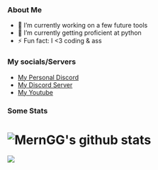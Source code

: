 ### About Me
- 🔭 I’m currently working on a few future tools
- 🌱 I’m currently getting proficient at python
- ⚡ Fun fact: I <3 coding & ass

### My socials/Servers
* <a href="https://discord.com/users/437448160797786122">My Personal Discord</a>
* <a href="https://discord.gg/JUSexwa">My Discord Server</a>
* <a href="https://www.youtube.com/channel/UCRZOcLE7iijUEIBbtBziNQg?view_as=subscriber">My Youtube</a>

### Some Stats
# ![MernGG's github stats](https://github-readme-stats.vercel.app/api?username=MernGG&show_icons=true&theme=tokyonight)
<a href="https://github.com/MernGG?tab=repositories">
  <img align="center" src="https://github-readme-stats.vercel.app/api/top-langs/?username=MernGG&layout=compact&show_icons=true&&theme=tokyonight" />


